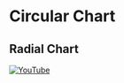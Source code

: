 # Circular Chart
## Radial Chart



[![YouTube](https://img.youtube.com/vi/wvkeXt9Bw00/0.jpg)](https://youtu.be/wvkeXt9Bw00 "Circular Chart [ Radial Chart ] Useful Widget in Flutter")
